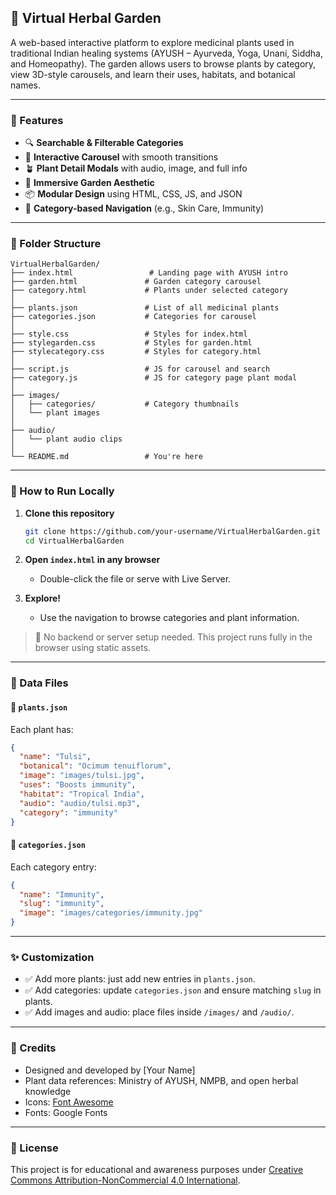 ## 🌿 Virtual Herbal Garden

A web-based interactive platform to explore medicinal plants used in traditional Indian healing systems (AYUSH – Ayurveda, Yoga, Unani, Siddha, and Homeopathy). The garden allows users to browse plants by category, view 3D-style carousels, and learn their uses, habitats, and botanical names.

---

### 🧠 Features

* 🔍 **Searchable & Filterable Categories**
* 🎠 **Interactive Carousel** with smooth transitions
* 🪴 **Plant Detail Modals** with audio, image, and full info
* 🎨 **Immersive Garden Aesthetic**
* 📦 **Modular Design** using HTML, CSS, JS, and JSON
* 🔗 **Category-based Navigation** (e.g., Skin Care, Immunity)
---

### 📁 Folder Structure

```
VirtualHerbalGarden/
├── index.html                 # Landing page with AYUSH intro
├── garden.html               # Garden category carousel
├── category.html             # Plants under selected category
│
├── plants.json               # List of all medicinal plants
├── categories.json           # Categories for carousel
│
├── style.css                 # Styles for index.html
├── stylegarden.css           # Styles for garden.html
├── stylecategory.css         # Styles for category.html
│
├── script.js                 # JS for carousel and search
├── category.js               # JS for category page plant modal
│
├── images/
│   ├── categories/           # Category thumbnails
│   └── plant images
│
├── audio/
│   └── plant audio clips
│
└── README.md                 # You're here
```

---

### 🚀 How to Run Locally

1. **Clone this repository**

   ```bash
   git clone https://github.com/your-username/VirtualHerbalGarden.git
   cd VirtualHerbalGarden
   ```

2. **Open `index.html` in any browser**

   * Double-click the file or serve with Live Server.

3. **Explore!**

   * Use the navigation to browse categories and plant information.

> 📌 No backend or server setup needed. This project runs fully in the browser using static assets.

---

### 🪷 Data Files

#### 📁 `plants.json`

Each plant has:

```json
{
  "name": "Tulsi",
  "botanical": "Ocimum tenuiflorum",
  "image": "images/tulsi.jpg",
  "uses": "Boosts immunity",
  "habitat": "Tropical India",
  "audio": "audio/tulsi.mp3",
  "category": "immunity"
}
```

#### 📁 `categories.json`

Each category entry:

```json
{
  "name": "Immunity",
  "slug": "immunity",
  "image": "images/categories/immunity.jpg"
}
```

---

### ✨ Customization

* ✅ Add more plants: just add new entries in `plants.json`.
* ✅ Add categories: update `categories.json` and ensure matching `slug` in plants.
* ✅ Add images and audio: place files inside `/images/` and `/audio/`.

---

### 📌 Credits

* Designed and developed by \[Your Name]
* Plant data references: Ministry of AYUSH, NMPB, and open herbal knowledge
* Icons: [Font Awesome](https://fontawesome.com/)
* Fonts: Google Fonts

---

### 📄 License

This project is for educational and awareness purposes under [Creative Commons Attribution-NonCommercial 4.0 International](https://creativecommons.org/licenses/by-nc/4.0/).
